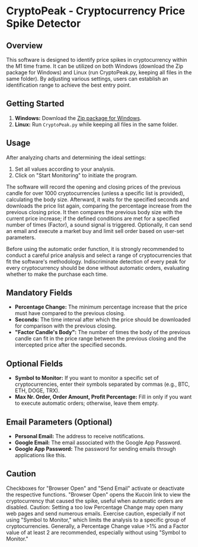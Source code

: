 # CryptoPeak - Cryptocurrency Price Spike Detector

## Overview

This software is designed to identify price spikes in cryptocurrency within the M1 time frame. It can be utilized on both Windows (download the Zip package for Windows) and Linux (run CryptoPeak.py, keeping all files in the same folder). By adjusting various settings, users can establish an identification range to achieve the best entry point.

## Getting Started

1. **Windows:** Download the [Zip package for Windows](#).
2. **Linux:** Run `CryptoPeak.py` while keeping all files in the same folder.

## Usage

After analyzing charts and determining the ideal settings:

1. Set all values according to your analysis.
2. Click on "Start Monitoring" to initiate the program.

The software will record the opening and closing prices of the previous candle for over 1000 cryptocurrencies (unless a specific list is provided), calculating the body size. Afterward, it waits for the specified seconds and downloads the price list again, comparing the percentage increase from the previous closing price. It then compares the previous body size with the current price increase; if the defined conditions are met for a specified number of times (Factor), a sound signal is triggered. Optionally, it can send an email and execute a market buy and limit sell order based on user-set parameters.

Before using the automatic order function, it is strongly recommended to conduct a careful price analysis and select a range of cryptocurrencies that fit the software's methodology. Indiscriminate detection of every peak for every cryptocurrency should be done without automatic orders, evaluating whether to make the purchase each time.

## Mandatory Fields

- **Percentage Change:** The minimum percentage increase that the price must have compared to the previous closing.
- **Seconds:** The time interval after which the price should be downloaded for comparison with the previous closing.
- **"Factor Candle's Body":** The number of times the body of the previous candle can fit in the price range between the previous closing and the intercepted price after the specified seconds.

## Optional Fields

- **Symbol to Monitor:** If you want to monitor a specific set of cryptocurrencies, enter their symbols separated by commas (e.g., BTC, ETH, DOGE, TRX).
- **Max Nr. Order, Order Amount, Profit Percentage:** Fill in only if you want to execute automatic orders; otherwise, leave them empty.

## Email Parameters (Optional)

- **Personal Email:** The address to receive notifications.
- **Google Email:** The email associated with the Google App Password.
- **Google App Password:** The password for sending emails through applications like this.

## Caution

Checkboxes for "Browser Open" and "Send Email" activate or deactivate the respective functions. "Browser Open" opens the Kucoin link to view the cryptocurrency that caused the spike, useful when automatic orders are disabled. Caution: Setting a too low Percentage Change may open many web pages and send numerous emails. Exercise caution, especially if not using "Symbol to Monitor," which limits the analysis to a specific group of cryptocurrencies. Generally, a Percentage Change value >1% and a Factor value of at least 2 are recommended, especially without using "Symbol to Monitor."

